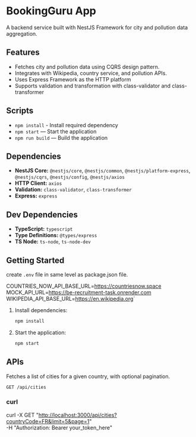 # BookingGuru App

A backend service built with NestJS Framework for city and pollution data aggregation.

## Features

- Fetches city and pollution data using CQRS design pattern. 
- Integrates with Wikipedia, country service, and pollution APIs.
- Uses Express Framework as the HTTP platform
- Supports validation and transformation with class-validator and class-transformer

## Scripts

- `npm install` - Install required dependency
- `npm start` — Start the application
- `npm run build` — Build the application

## Dependencies

- **NestJS Core:** `@nestjs/core`, `@nestjs/common`, `@nestjs/platform-express`, `@nestjs/cqrs`, `@nestjs/config`, `@nestjs/axios`
- **HTTP Client:** `axios`
- **Validation:** `class-validator`, `class-transformer`
- **Express:** `express`

## Dev Dependencies

- **TypeScript:** `typescript`
- **Type Definitions:** `@types/express`
- **TS Node:** `ts-node`, `ts-node-dev`

## Getting Started

create `.env` file in same level as package.json file.

COUNTRIES_NOW_API_BASE_URL=<https://countriesnow.space>
MOCK_API_URL=<https://be-recruitment-task.onrender.com>
WIKIPEDIA_API_BASE_URL=<https://en.wikipedia.org>`


1. Install dependencies:

   ```bash
   npm install
   ```

2. Start the application:

   ```bash
   npm start
   ```

## APIs

Fetches a list of cities for a given country, with optional pagination.

`GET /api/cities`

### curl
curl -X GET "<http://localhost:3000/api/cities?countryCode=FR&limit=5&page=1>" \
  -H "Authorization: Bearer your_token_here"